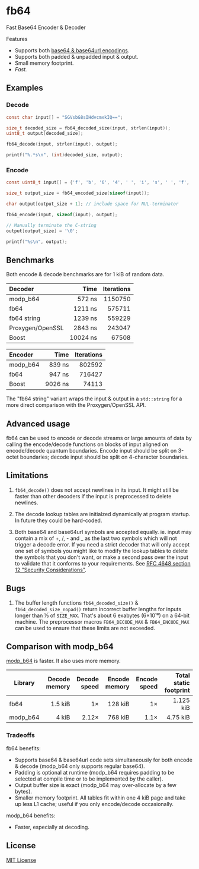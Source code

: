 # fb64

Fast Base64 Encoder & Decoder

Features
- Supports both [base64 & base64url encodings](https://tools.ietf.org/html/rfc4648).
- Supports both padded & unpadded input & output.
- Small memory footprint.
- *Fast.*

## Examples

### Decode

```c
const char input[] = "SGVsbG8sIHdvcmxkIQ==";

size_t decoded_size = fb64_decoded_size(input, strlen(input));
uint8_t output[decoded_size];

fb64_decode(input, strlen(input), output);

printf("%.*s\n", (int)decoded_size, output);
```

### Encode

```c
const uint8_t input[] = {'f', 'b', '6', '4', ' ', 'i', 's', ' ', 'f', 'a', 's', 't', '!'};

size_t output_size = fb64_encoded_size(sizeof(input));

char output[output_size + 1]; // include space for NUL-terminator

fb64_encode(input, sizeof(input), output);

// Manually terminate the C-string
output[output_size] = '\0';

printf("%s\n", output);
```

## Benchmarks

Both encode & decode benchmarks are for 1 kiB of random data.

|Decoder                      |    Time      | Iterations |
|:----------------------------|-------------:|-----------:|
|modp\_b64                    |    572 ns    |  1150750   |
|fb64                         |   1211 ns    |   575711   |
|fb64 string                  |   1239 ns    |   559229   |
|Proxygen/OpenSSL             |   2843 ns    |   243047   |
|Boost                        |  10024 ns    |    67508   |

|Encoder                      |    Time      | Iterations |
|:----------------------------|-------------:|-----------:|
|modp\_b64                    |    839 ns    |   802592   |
|fb64                         |    947 ns    |   716427   |
|Boost                        |   9026 ns    |    74113   |

The "fb64 string" variant wraps the input & output in a `std::string`
for a more direct comparison with the Proxygen/OpenSSL API.

## Advanced usage

fb64 can be used to encode or decode streams or large amounts of data by calling
the encode/decode functions on blocks of input aligned on encode/decode quantum
boundaries. Encode input should be split on 3-octet boundaries; decode input
should be split on 4-character boundaries.

## Limitations

1. `fb64_decode()` does not accept newlines in its input. It might still be faster
   than other decoders if the input is preprocessed to delete newlines.

2. The decode lookup tables are initialzed dynamically at program startup.
   In future they could be hard-coded.

3. Both base64 and base64url symbols are accepted equally. ie. input may contain
   a mix of +, /, - and _ as the last two symbols which will not trigger a
   decode error. If you need a strict decoder that will only accept one set of
   symbols you might like to modify the lookup tables to delete the symbols
   that you don't want, or make a second pass over the input to validate that
   it conforms to your requirements. See [RFC 4648 section 12 "Security
   Considerations"](https://tools.ietf.org/html/rfc4648#section-12).

## Bugs

1. The buffer length functions `fb64_decoded_size()` &
   `fb64_decoded_size_nopad()` return incorrect buffer lengths for inputs longer
   than ⅓ of `SIZE_MAX`. That's about 6 exabytes (6×10¹⁸) on a 64-bit machine.
   The preprocessor macros `FB64_DECODE_MAX` & `FB64_ENCODE_MAX` can be used to
   ensure that these limits are not exceeded.

## Comparison with modp\_b64

[modp\_b64](https://github.com/chromium/chromium/tree/master/third_party/modp_b64)
is faster. It also uses more memory.

|Library  |Decode memory|Decode speed|Encode memory|Encode speed|Total static footprint|
|---------|------------:|-----------:|------------:|-----------:|---------------------:|
|fb64     |      1.5 kiB|          1×|      128 kiB|          1×|             1.125 kiB|
|modp\_b64|      4   kiB|       2.12×|      768 kiB|        1.1×|             4.75  kiB|

### Tradeoffs

fb64 benefits:
- Supports base64 & base64url code sets simultaneously
  for both encode & decode (modp\_b64 only supports regular base64).
- Padding is optional at runtime
  (modp\_b64 requires padding to be selected at compile time or to be implemented
  by the caller).
- Output buffer size is exact
  (modp\_b64 may over-allocate by a few bytes).
- Smaller memory footprint. All tables fit within one 4 kiB page and take up
  less L1 cache; useful if you only encode/decode occasionally.

modp\_b64 benefits:
- Faster, especially at decoding.

## License

[MIT License](LICENSE)
